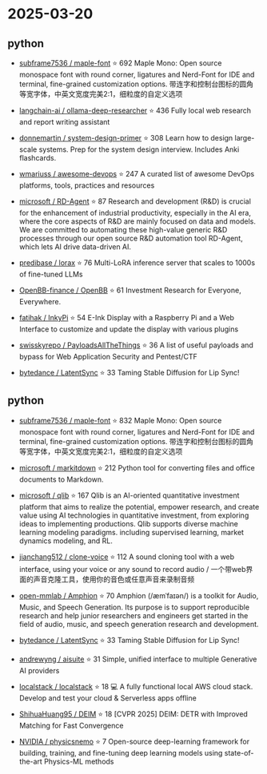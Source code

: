 # 2025-03-20

## python

* [subframe7536 / maple-font](https://github.com/subframe7536/maple-font) ⭐ 692
  Maple Mono: Open source monospace font with round corner, ligatures and Nerd-Font for IDE and terminal, fine-grained customization options. 带连字和控制台图标的圆角等宽字体，中英文宽度完美2:1，细粒度的自定义选项

* [langchain-ai / ollama-deep-researcher](https://github.com/langchain-ai/ollama-deep-researcher) ⭐ 436
  Fully local web research and report writing assistant

* [donnemartin / system-design-primer](https://github.com/donnemartin/system-design-primer) ⭐ 308
  Learn how to design large-scale systems. Prep for the system design interview. Includes Anki flashcards.

* [wmariuss / awesome-devops](https://github.com/wmariuss/awesome-devops) ⭐ 247
  A curated list of awesome DevOps platforms, tools, practices and resources

* [microsoft / RD-Agent](https://github.com/microsoft/RD-Agent) ⭐ 87
  Research and development (R&D) is crucial for the enhancement of industrial productivity, especially in the AI era, where the core aspects of R&D are mainly focused on data and models. We are committed to automating these high-value generic R&D processes through our open source R&D automation tool RD-Agent, which lets AI drive data-driven AI.

* [predibase / lorax](https://github.com/predibase/lorax) ⭐ 76
  Multi-LoRA inference server that scales to 1000s of fine-tuned LLMs

* [OpenBB-finance / OpenBB](https://github.com/OpenBB-finance/OpenBB) ⭐ 61
  Investment Research for Everyone, Everywhere.

* [fatihak / InkyPi](https://github.com/fatihak/InkyPi) ⭐ 54
  E-Ink Display with a Raspberry Pi and a Web Interface to customize and update the display with various plugins

* [swisskyrepo / PayloadsAllTheThings](https://github.com/swisskyrepo/PayloadsAllTheThings) ⭐ 36
  A list of useful payloads and bypass for Web Application Security and Pentest/CTF

* [bytedance / LatentSync](https://github.com/bytedance/LatentSync) ⭐ 33
  Taming Stable Diffusion for Lip Sync!


## python

* [subframe7536 / maple-font](https://github.com/subframe7536/maple-font) ⭐ 832
  Maple Mono: Open source monospace font with round corner, ligatures and Nerd-Font for IDE and terminal, fine-grained customization options. 带连字和控制台图标的圆角等宽字体，中英文宽度完美2:1，细粒度的自定义选项

* [microsoft / markitdown](https://github.com/microsoft/markitdown) ⭐ 212
  Python tool for converting files and office documents to Markdown.

* [microsoft / qlib](https://github.com/microsoft/qlib) ⭐ 167
  Qlib is an AI-oriented quantitative investment platform that aims to realize the potential, empower research, and create value using AI technologies in quantitative investment, from exploring ideas to implementing productions. Qlib supports diverse machine learning modeling paradigms. including supervised learning, market dynamics modeling, and RL.

* [jianchang512 / clone-voice](https://github.com/jianchang512/clone-voice) ⭐ 112
  A sound cloning tool with a web interface, using your voice or any sound to record audio / 一个带web界面的声音克隆工具，使用你的音色或任意声音来录制音频

* [open-mmlab / Amphion](https://github.com/open-mmlab/Amphion) ⭐ 70
  Amphion (/æmˈfaɪən/) is a toolkit for Audio, Music, and Speech Generation. Its purpose is to support reproducible research and help junior researchers and engineers get started in the field of audio, music, and speech generation research and development.

* [bytedance / LatentSync](https://github.com/bytedance/LatentSync) ⭐ 33
  Taming Stable Diffusion for Lip Sync!

* [andrewyng / aisuite](https://github.com/andrewyng/aisuite) ⭐ 31
  Simple, unified interface to multiple Generative AI providers

* [localstack / localstack](https://github.com/localstack/localstack) ⭐ 18
  💻 A fully functional local AWS cloud stack. Develop and test your cloud & Serverless apps offline

* [ShihuaHuang95 / DEIM](https://github.com/ShihuaHuang95/DEIM) ⭐ 18
  [CVPR 2025] DEIM: DETR with Improved Matching for Fast Convergence

* [NVIDIA / physicsnemo](https://github.com/NVIDIA/physicsnemo) ⭐ 7
  Open-source deep-learning framework for building, training, and fine-tuning deep learning models using state-of-the-art Physics-ML methods

